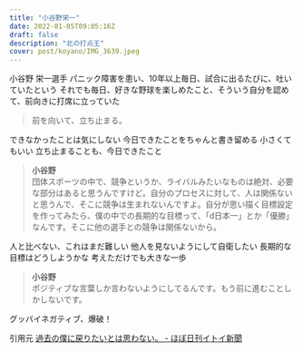 ```yaml
---
title: "小谷野栄一"
date: 2022-01-05T09:05:16Z
draft: false
description: "北の打点王"
cover: post/koyano/IMG_3639.jpeg
---
```


小谷野 栄一選手
パニック障害を患い、10年以上毎日、試合に出るたびに、吐いていたという
それでも毎日、好きな野球を楽しめたこと、そういう自分を認めて、前向きに打席に立っていた

> 前を向いて、立ち止まる。

できなかったことは気にしない
今日できたことをちゃんと書き留める
小さくてもいい
立ち止まることも、今日できたこと

> **小谷野**  
> 団体スポーツの中で、競争というか、ライバルみたいなものは絶対、必要な部分はあると思うんですけど。自分のプロセスに対して、人は関係ないと思うんで、そこに競争は生まれないんですよ。自分が思い描く目標設定を作ってみたら、僕の中での長期的な目標って、「d日本一」とか「優勝」なんです。そこに他の選手との競争は関係ないから。

人と比べない、これはまだ難しい
他人を見ないようにして自衛したい
長期的な目標はどうしようかな
考えただけでも大きな一歩

> **小谷野**  
> ポジティブな言葉しか言わないようにしてるんです。もう前に進むことしかしないです。

グッバイネガティブ、爆破！

引用元
[過去の僕に戻りたいとは思わない。 - ほぼ日刊イトイ新聞](https://www.1101.com/koyano/index.html)
